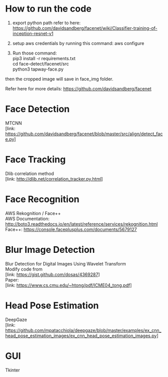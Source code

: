 # How to run the code
1. export python path
refer to here:
https://github.com/davidsandberg/facenet/wiki/Classifier-training-of-inception-resnet-v1

2. setup aws credentials by running this command: aws configure

3. Run those command:  
pip3 install -r requirements.txt  
cd face-detect/facenet/src  
python3 tapway-face.py  

then the cropped image will save in face_img folder.

Refer here for more details:
https://github.com/davidsandberg/facenet

# Face Detection
MTCNN  
[link: https://github.com/davidsandberg/facenet/blob/master/src/align/detect_face.py]

# Face Tracking
Dlib correlation method  
[link: http://dlib.net/correlation_tracker.py.html]

# Face Recognition
AWS Rekognition / Face++  
AWS Documentation: http://boto3.readthedocs.io/en/latest/reference/services/rekognition.html  
Face++: https://console.faceplusplus.com/documents/5679127  

# Blur Image Detection
Blur Detection for Digital Images Using Wavelet Transform  
Modify code from  
[link: https://gist.github.com/dosas/4369287]  
Paper:  
[link: https://www.cs.cmu.edu/~htong/pdf/ICME04_tong.pdf]  

# Head Pose Estimation
DeepGaze  
[link: https://github.com/mpatacchiola/deepgaze/blob/master/examples/ex_cnn_head_pose_estimation_images/ex_cnn_head_pose_estimation_images.py]  

# GUI
Tkinter  